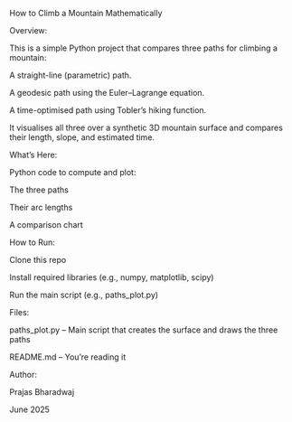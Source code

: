 How to Climb a Mountain Mathematically

Overview:

This is a simple Python project that compares three paths for climbing a mountain:

A straight-line (parametric) path.

A geodesic path using the Euler–Lagrange equation.

A time-optimised path using Tobler’s hiking function.

It visualises all three over a synthetic 3D mountain surface and compares their length, slope, and estimated time.



What’s Here:

Python code to compute and plot:

The three paths

Their arc lengths

A comparison chart



How to Run:

Clone this repo

Install required libraries (e.g., numpy, matplotlib, scipy)

Run the main script (e.g., paths_plot.py)



Files:

paths_plot.py – Main script that creates the surface and draws the three paths

README.md – You’re reading it



Author:

Prajas Bharadwaj

June 2025
